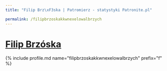 ```yaml
---
title: "Filip Brz\xF3ska | Patromierz - statystyki Patronite.pl"

permalink: /filipbrzoskakkwnexelowalbrzych
---
```


# [Filip Brzóska](https://patronite.pl/filipbrzoskakkwnexelowalbrzych)

{% include profile.md name="filipbrzoskakkwnexelowalbrzych" prefix="f" %}
